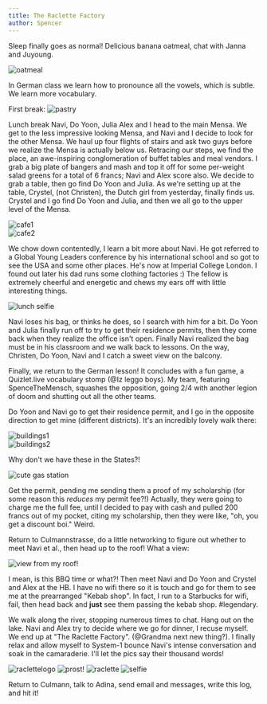 ```yaml
---
title: The Raclette Factory
author: Spencer
---
```


Sleep finally goes as normal! Delicious banana oatmeal, chat with Janna and Juyoung.

![oatmeal](../images/oatmeal.jpg)

In German class we learn how to pronounce all the vowels, which is subtle. We learn more vocabulary.

First break:
![pastry](../images/pastry.jpg)

Lunch break Navi, Do Yoon, Julia Alex and I head to the main Mensa. We get to the less impressive looking Mensa, and Navi and I decide to look for the other Mensa. We haul up four flights of stairs and ask two guys before we realize the Mensa is actually below us. Retracing our steps, we find the place, an awe-inspiring conglomeration of buffet tables and meal vendors. I grab a big plate of bangers and mash and top it off for some per-weight salad greens for a total of 6 francs; Navi and Alex score also. We decide to grab a table, then go find Do Yoon and Julia. As we're setting up at the table, Crystel, (not Christen), the Dutch girl from yesterday, finally finds us. Crystel and I go find Do Yoon and Julia, and then we all go to the upper level of the Mensa.

![cafe1](../images/cafe1.jpg)  
![cafe2](../images/cafe2.jpg)

We chow down contentedly, I learn a bit more about Navi. He got referred to a Global Young Leaders conference by his international school and so got to see the USA and some other places. He's now at Imperial College London. I found out later his dad runs some clothing factories :) The fellow is extremely cheerful and energetic and chews my ears off with little interesting things.

![lunch selfie](../images/lunch%20selfie.jpg)

Navi loses his bag, or thinks he does, so I search with him for a bit.
Do Yoon and Julia finally run off to try to get their residence permits, then they come back when they realize the office isn't open. Finally Navi realized the bag must be in his classroom and we walk back to lessons. On the way, Christen, Do Yoon, Navi and I catch a sweet view on the balcony.

Finally, we return to the German lesson! It concludes with a fun game, a Quizlet.live vocabulary stomp (@Iz leggo boys). My team, featuring SpenceTheMensch, squashes the opposition, going 2/4 with another legion of doom and shutting out all the other teams.

Do Yoon and Navi go to get their residence permit, and I go in the opposite direction to get mine (different districts). It's an incredibly lovely walk there:

![buildings1](../images/buildings1.jpg)  
![buildings2](../images/buildings2.jpg)

Why don't we have these in the States?!

![cute gas station](../images/cute%20gas%20station.jpg)

Get the permit, pending me sending them a proof of my scholarship (for some reason this *reduces* my permit fee?!) Actually, they were going to charge me the full fee, until I decided to pay with cash and pulled 200 francs out of my pocket, citing my scholarship, then they were like, "oh, you get a discount boi." Weird.

Return to Culmannstrasse, do a little networking to figure out whether to meet Navi et al., then head up to the roof! What a view:

![view from my roof!](../images/view%20from%20my%20roof%21.jpg)

I mean, is this BBQ time or what?! Then meet Navi and Do Yoon and Crystel and Alex at the HB. I have no wifi there so it is touch and go for them to see me at the prearranged "Kebab shop". In fact, I run to a Starbucks for wifi, fail, then head back and **just** see them passing the kebab shop. #legendary.

We walk along the river, stopping numerous times to chat. Hang out on the lake. Navi and Alex try to decide where we go for dinner, I recuse myself. We end up at "The Raclette Factory". (@Grandma next new thing?). I finally relax and allow myself to System-1 bounce Navi's intense conversation and soak in the camaraderie. I'll let the pics say their thousand words!

![raclettelogo](../images/raclettelogo.jpg)
![prost!](../images/prost%21.jpg)
![raclette](../images/raclette.jpg)
![selfie](../images/selfie.jpg)

Return to Culmann, talk to Adina, send email and messages, write this log, and hit it!